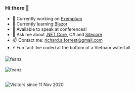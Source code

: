 ### Hi there 👋

- 🔭 Currently working on [Exemplum](https://github.com/ForrestTech/Exemplum)
- 🌱 Currently learning [Blazor](https://dotnet.microsoft.com/apps/aspnet/web-apps/blazor)
- 📛 Available to speak at conferences!
- 💬 Ask me about [.NET Core](https://dot.net/core), C# and [Sitecore](https://www.sitecore.com/)
- 📫 Contact me: [richard.a.forrest@gmail.com](mailto:richard.a.forrest@gmail.com)
- ⚡ Fun fact: Ive coded at the bottom of a Vietnam waterfall


<div>
  <img align="center" src="https://github-readme-stats.vercel.app/api?username=feanz&show_icons=true&theme=dark" alt="feanz" />
<div/>
<br />
  
<div>
  <img align="center" src="https://github-readme-stats.vercel.app/api/top-langs/?username=feanz&layout=compact&hide=html&theme=dark" alt="feanz" />
<div/>
<br />

![Visitors since 11 Nov 2020](http://estruyf-github.azurewebsites.net/api/VisitorHit?user=feanz&repo=feanz&countColor=%237B1E7A)
